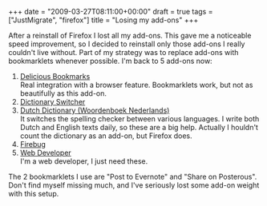 +++
date = "2009-03-27T08:11:00+00:00"
draft = true
tags = ["JustMigrate", "firefox"]
title = "Losing my add-ons"
+++
<p>After a reinstall of Firefox I lost all my add-ons. This gave me a noticeable speed improvement, so I decided to reinstall only those add-ons I really couldn't live without. Part of my strategy was to replace add-ons with bookmarklets whenever possible.  I'm back to 5 add-ons now:</p>
<ol>
<li><a href="https://addons.mozilla.org/en-US/firefox/addon/3615" target="_blank">Delicious Bookmarks</a><br /> Real integration with a browser feature. Bookmarklets work, but not as beautifully as this add-on.</li>
<li><a href="https://addons.mozilla.org/en-US/firefox/addon/3414" target="_blank">Dictionary Switcher</a></li>
<li><a href="https://addons.mozilla.org/en-US/firefox/addon/3291" target="_blank">Dutch Dictionary (Woordenboek Nederlands)</a><br /> It switches the spelling checker between various languages. I write both Dutch and English texts daily, so these are a big help. Actually I houldn't count the dictionary as an add-on, but Firefox does.</li>
<li><a href="https://www.getfirebug.com" target="_blank">Firebug</a></li>
<li><a href="https://www.getfirebug.com" target="_blank">Web Developer<br /> </a>I'm a web developer, I just need these.</li>
</ol>
<p>The 2 bookmarklets I use are "Post to Evernote" and "Share on Posterous". Don't find myself missing much, and I've seriously lost some add-on weight with this setup.</p>